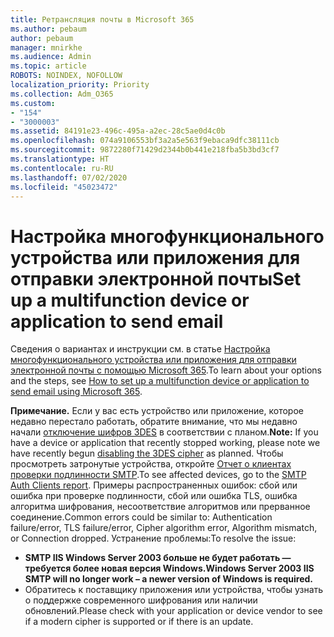 ```yaml
---
title: Ретрансляция почты в Microsoft 365
ms.author: pebaum
author: pebaum
manager: mnirkhe
ms.audience: Admin
ms.topic: article
ROBOTS: NOINDEX, NOFOLLOW
localization_priority: Priority
ms.collection: Adm_O365
ms.custom:
- "154"
- "3000003"
ms.assetid: 84191e23-496c-495a-a2ec-28c5ae0d4c0b
ms.openlocfilehash: 074a9106553bf3a2a5e563f9ebaca9dfc38111cb
ms.sourcegitcommit: 9872280f71429d2344b0b441e218fba5b3bd3cf7
ms.translationtype: HT
ms.contentlocale: ru-RU
ms.lasthandoff: 07/02/2020
ms.locfileid: "45023472"
---
```

# <a name="set-up-a-multifunction-device-or-application-to-send-email"></a><span data-ttu-id="26263-102">Настройка многофункционального устройства или приложения для отправки электронной почты</span><span class="sxs-lookup"><span data-stu-id="26263-102">Set up a multifunction device or application to send email</span></span>

<span data-ttu-id="26263-103">Сведения о вариантах и инструкции см. в статье [Настройка многофункционального устройства или приложения для отправки электронной почты с помощью Microsoft 365](https://docs.microsoft.com/Exchange/mail-flow-best-practices/how-to-set-up-a-multifunction-device-or-application-to-send-email-using-microsoft-365-or-office-365).</span><span class="sxs-lookup"><span data-stu-id="26263-103">To learn about your options and the steps, see [How to set up a multifunction device or application to send email using Microsoft 365](https://docs.microsoft.com/Exchange/mail-flow-best-practices/how-to-set-up-a-multifunction-device-or-application-to-send-email-using-microsoft-365-or-office-365).</span></span>
  
<span data-ttu-id="26263-104">**Примечание.** Если у вас есть устройство или приложение, которое недавно перестало работать, обратите внимание, что мы недавно начали [отключение шифров 3DES](https://docs.microsoft.com/microsoft-365/compliance/technical-reference-details-about-encryption) в соответствии с планом.</span><span class="sxs-lookup"><span data-stu-id="26263-104">**Note:** If you have a device or application that recently stopped working, please note we have recently begun [disabling the 3DES cipher](https://docs.microsoft.com/microsoft-365/compliance/technical-reference-details-about-encryption) as planned.</span></span> <span data-ttu-id="26263-105">Чтобы просмотреть затронутые устройства, откройте [Отчет о клиентах проверки подлинности SMTP](https://protection.office.com/mailflow/dashboard).</span><span class="sxs-lookup"><span data-stu-id="26263-105">To see affected devices, go to the [SMTP Auth Clients report](https://protection.office.com/mailflow/dashboard).</span></span> <span data-ttu-id="26263-106">Примеры распространенных ошибок: сбой или ошибка при проверке подлинности, сбой или ошибка TLS, ошибка алгоритма шифрования, несоответствие алгоритмов или прерванное соединение.</span><span class="sxs-lookup"><span data-stu-id="26263-106">Common errors could be similar to: Authentication failure/error, TLS failure/error, Cipher algorithm error, Algorithm mismatch, or Connection dropped.</span></span> <span data-ttu-id="26263-107">Устранение проблемы:</span><span class="sxs-lookup"><span data-stu-id="26263-107">To resolve the issue:</span></span>

 - <span data-ttu-id="26263-108">**SMTP IIS Windows Server 2003 больше не будет работать — требуется более новая версия Windows.**</span><span class="sxs-lookup"><span data-stu-id="26263-108">**Windows Server 2003 IIS SMTP will no longer work – a newer version of Windows is required.**</span></span>  
 - <span data-ttu-id="26263-109">Обратитесь к поставщику приложения или устройства, чтобы узнать о поддержке современного шифрования или наличии обновлений.</span><span class="sxs-lookup"><span data-stu-id="26263-109">Please check with your application or device vendor to see if a modern cipher is supported or if there is an update.</span></span>
